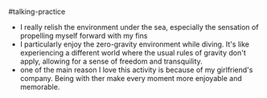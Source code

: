 #talking-practice
- I really relish the environment under the sea, especially the sensation of propelling myself forward with my fins
- I particularly enjoy the zero-gravity environment while diving. It's like experiencing a different world where the usual rules of gravity don't apply, allowing for a sense of freedom and transquility.
- one of the main reason I love this activity is because of my girlfriend's company. Being with ther make every moment more enjoyable and memorable.